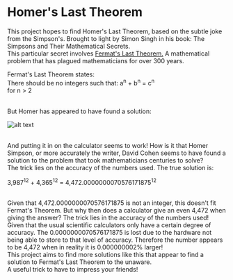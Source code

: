 # Homer's Last Theorem
This project hopes to find Homer's Last Theorem, based on the subtle joke from the Simpson's. Brought to light by Simon Singh
in his book: The Simpsons and Their Mathematical Secrets.
<br>
This particular secret involves [Fermat's Last Theorem.](https://en.wikipedia.org/wiki/Fermat%27s_Last_Theorem "Fermat's Last Theorem")
A mathematical problem that has plagued mathematicians for over 300 years.

Fermat's Last Theorem states: <br>
There should be no integers such that:
a<sup>n</sup> + b<sup>n</sup> = c<sup>n</sup> <br>
for n > 2

<br>
But Homer has appeared to have found a solution: <br>

![alt text][logo]

[logo]: https://i1.wp.com/media.boingboing.net/wp-content/uploads/2014/10/Chalkboard.png?resize=319%2C284 "Homer's Last Theorem"
<br>
And putting it in on the calculator seems to work! How is it that Homer Simpson, or more accurately the writer, David Cohen seems to have
found a solution to the problem that took mathematicians centuries to solve?
<br>
The trick lies on the accuracy of the numbers used. The true solution is: <br>

3,987<sup>12</sup> + 4,365<sup>12</sup> = 4,472.0000000070576171875<sup>12</sup>

<br>
Given that 4,472.0000000070576171875 is not an integer, this doesn't fit Fermat's Theorem.
But why then does a calculator give an even 4,472 when giving the answer? The trick lies in the accuracy of the numbers used!
Given that the usual scientific calculators only have a certain degree of accuracy. The 0.0000000070576171875 is lost due to the hardware not
being able to store to that level of accuracy. Therefore the number appears to be 4,472 when in reality it is 0.000000002% larger!


<br>
This project aims to find more solutions like this that appear to find a solution to Fermat's Last Theorem to the unaware.
<br>
A useful trick to have to impress your friends!
